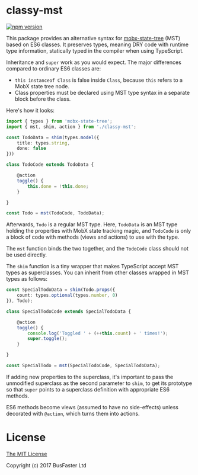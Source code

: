 classy-mst
==========

[![npm version](https://img.shields.io/npm/v/classy-mst.svg)](https://www.npmjs.com/package/classy-mst)

This package provides an alternative syntax for [mobx-state-tree](https://github.com/mobxjs/mobx-state-tree)
(MST) based on ES6 classes. It preserves types, meaning DRY code with runtime
type information, statically typed in the compiler when using TypeScript.

Inheritance and `super` work as you would expect. The major differences
compared to ordinary ES6 classes are:

- `this instanceof Class` is false inside `Class`, because `this` refers to a MobX state tree node.
- Class properties must be declared using MST type syntax in a separate block before the class.

Here's how it looks:

```TypeScript
import { types } from 'mobx-state-tree';
import { mst, shim, action } from './classy-mst';

const TodoData = shim(types.model({
	title: types.string,
	done: false
}))

class TodoCode extends TodoData {

	@action
	toggle() {
		this.done = !this.done;
	}

}

const Todo = mst(TodoCode, TodoData);
```

Afterwards, `Todo` is a regular MST type. Here, `TodoData` is an MST type
holding the properties with MobX state tracking magic, and `TodoCode` is only
a block of code with methods (views and actions) to use with the type.

The `mst` function binds the two together, and the `TodoCode` class should
not be used directly.

The `shim` function is a tiny wrapper that makes TypeScript accept MST types
as superclasses. You can inherit from other classes wrapped in MST types as
follows:

```TypeScript
const SpecialTodoData = shim(Todo.props({
	count: types.optional(types.number, 0)
}), Todo);

class SpecialTodoCode extends SpecialTodoData {

	@action
	toggle() {
		console.log('Toggled ' + (++this.count) + ' times!');
		super.toggle();
	}

}

const SpecialTodo = mst(SpecialTodoCode, SpecialTodoData);
```

If adding new properties to the superclass, it's important to pass the
unmodified superclass as the second parameter to `shim`, to get its prototype
so that `super` points to a superclass definition with appropriate ES6 methods.

ES6 methods become views (assumed to have no side-effects) unless decorated
with `@action`, which turns them into actions.

License
=======

[The MIT License](https://raw.githubusercontent.com/charto/classy-mst/master/LICENSE)

Copyright (c) 2017 BusFaster Ltd

